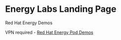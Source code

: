 # Energy Labs Landing Page
Red Hat Energy Demos 

VPN required - [Red Hat Energy Pod Demos](https://landing-archer-uat-apps.ocp4.rhtenergy.net)


